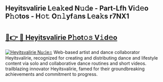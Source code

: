 ## Heyitsvalirie L𝚎a𝚔ed N𝚞𝚍e - Part-Lfh Vi𝚍𝚎o P𝚑𝚘tos - H𝚘𝚝 O𝚗𝚕yf𝚊ns L𝚎a𝚔s r7NX1

# <h2><a href="http://kf8o9lm.oniu.top/?m=Heyitsvalirie">🔗👉 🔴 Heyitsvalirie P𝚑ot𝚘𝚜 V𝚒d𝚎o</a></h2>

[![Heyitsvalirie Nu𝚍e𝚜](https://i.imgur.com/0qMVB7G.gif)](http://kf8o9lm.oniu.top/?m=Heyitsvalirie)
Web-based artist and dance collaborator Heyitsvalirie, recognized for creating and distributing dance and lifestyle content via solo and collaborative dance routines and short videos. trailblazing innovator Heyitsvalirie, famed for their groundbreaking achievements and commitment to progress.  

